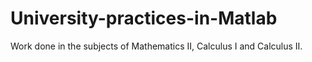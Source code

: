 # University-practices-in-Matlab

Work done in the subjects of Mathematics II, Calculus I and Calculus II.

